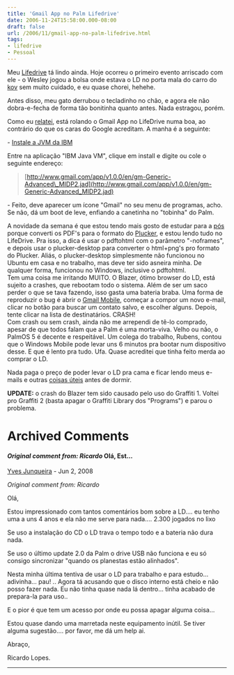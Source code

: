 ```yaml
---
title: 'Gmail App no Palm Lifedrive'
date: 2006-11-24T15:58:00.000-08:00
draft: false
url: /2006/11/gmail-app-no-palm-lifedrive.html
tags: 
- lifedrive
- Pessoal
---
```


Meu [Lifedrive](http://www.cetico.org/tech/2006/11/ihu-palm-lifedrive.html) tá lindo ainda. Hoje ocorreu o primeiro evento arriscado com ele - o Wesley jogou a bolsa onde estava o LD no porta mala do carro do [kov](http://blog.kov.eti.br/) sem muito cuidado, e eu quase chorei, hehehe.  
  
Antes disso, meu gato derrubou o tecladinho no chão, e agora ele não dobra-e-fecha de forma tão bonitinha quanto antes. Nada estragou, porém.  
  
Como eu [relatei](http://www.cetico.org/tech/2006/11/ihu-palm-lifedrive.html), está rolando o Gmail App no LifeDrive numa boa, ao contrário do que os caras do Google acreditam. A manha é a seguinte:  
  
\- [Instale a JVM da IBM](http://www.palm.com/us/support/jvm/)  
  
Entre na aplicação "IBM Java VM", clique em install e digite ou cole o seguinte endereço:  

> [http://www.gmail.com/app/v1.0.0/en/gm-Generic-Advanced\_MIDP2.jad](http://www.gmail.com/app/v1.0.0/en/gm-Generic-Advanced_MIDP2.jad)

  
\- Feito, deve aparecer um ícone "Gmail" no seu menu de programas, acho. Se não, dá um boot de leve, enfiando a canetinha no "tobinha" do Palm.  
  
A novidade da semana é que estou tendo mais gosto de estudar para a [pós](http://www.swquality.com.br/mps/) porque converti os PDF's para o formato do [Plucker](http://en.wikipedia.org/wiki/Plucker), e estou lendo tudo no LifeDrive. Pra isso, a dica é usar o pdftohtml com o parâmetro "-noframes", e depois usar o plucker-desktop para converter o html+png's pro formato do Plucker. Aliás, o plucker-desktop simplesmente não funcionou no Ubuntu em casa e no trabalho, mas deve ter sido asneira minha. De qualquer forma, funcionou no Windows, inclusive o pdftohtml.  
Tem uma coisa me irritando MUITO. O Blazer, ótimo browser do LD, está sujeito a crashes, que rebootam todo o sistema. Além de ser um saco perder o que se tava fazendo, isso gasta uma bateria braba. Uma forma de reproduzir o bug é abrir o [Gmail Mobile](http://m.gmail.com), começar a compor um novo e-mail, clicar no botão para buscar um contato salvo, e escolher alguns. Depois, tente clicar na lista de destinatários. CRASH!  
Com crash ou sem crash, ainda não me arrependi de tê-lo comprado, apesar de que todos falam que a Palm é uma morta-viva. Velho ou não, o PalmOS 5 é decente e respeitável. Um colega do trabalho, Rubens, contou que o Windows Mobile pode levar uns 6 minutos pra bootar num dispositivo desse. E que é lento pra tudo. Ufa. Quase acreditei que tinha feito merda ao comprar o LD.  
  
Nada paga o preço de poder levar o LD pra cama e ficar lendo meus e-mails e outras [coisas úteis](http://www.joelonsoftware.com/) antes de dormir.  
  
**UPDATE:** o crash do Blazer tem sido causado pelo uso do Graffiti 1. Voltei pro Graffiti 2 (basta apagar o Graffiti Library dos "Programs") e parou o problema.
# Archived Comments

#### _Original comment from: Ricardo_ Olá, Est...
[Yves Junqueira](https://www.blogger.com/profile/00104361785049371212 "noreply@blogger.com") - <time datetime="2008-06-10T12:38:00.000-07:00">Jun 2, 2008</time>

_Original comment from: Ricardo_  
  
Olá,  
  
Estou impressionado com tantos comentários bom sobre a LD.... eu tenho uma a uns 4 anos e ela não me serve para nada.... 2.300 jogados no lixo  
  
Se uso a instalação do CD o LD trava o tempo todo e a bateria não dura nada.  
  
Se uso o último update 2.0 da Palm o drive USB não funciona e eu só consigo sincronizar "quando os planestas estão alinhados".  
  
Nesta minha última tentiva de usar o LD para trabalho e para estudo... adivinha... pau! .. Agora tá acusando que o disco interno está cheio e não posso fazer nada. Eu não tinha quase nada lá dentro... tinha acabado de prepara-la para uso..  
  
E o pior é que tem um acesso por onde eu possa apagar alguma coisa...  
  
Estou quase dando uma marretada neste equipamento inútil. Se tiver alguma sugestão.... por favor, me dá um help ai.  
  
  
Abraço,  
  
Ricardo Lopes.
<hr />
